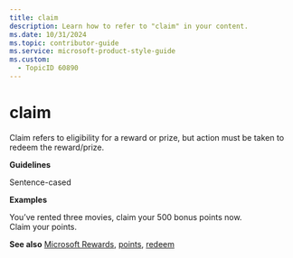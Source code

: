 ```yaml
---
title: claim
description: Learn how to refer to "claim" in your content.
ms.date: 10/31/2024
ms.topic: contributor-guide
ms.service: microsoft-product-style-guide
ms.custom:
  - TopicID 60890
---
```



# claim

Claim refers to eligibility for a reward or prize, but action must be taken to redeem the reward/prize.  

**Guidelines**  

Sentence-cased  

**Examples**  

You’ve rented three movies, claim your 500 bonus points now.  
Claim your points.  

**See also** [Microsoft Rewards](~\a_z_names_terms\m\microsoft-rewards.md), [points](~\a_z_names_terms\p\points.md), [redeem](~\a_z_names_terms\r\redeem.md)  

